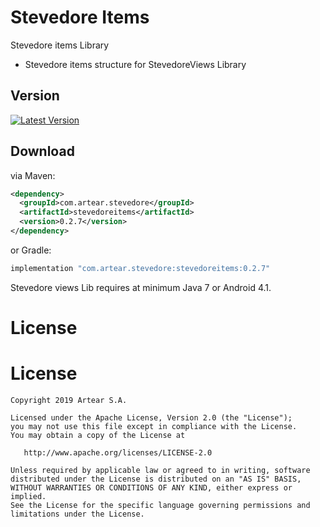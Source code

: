 # Stevedore Items
Stevedore items Library

- Stevedore items structure for StevedoreViews Library


Version 
--------

[![Latest Version](https://api.bintray.com/packages/artearmobile/Android/Stevedore-Items/images/download.svg)](https://bintray.com/artearmobile/Android/Stevedore-Items/_latestVersion)

Download
--------
via Maven:
```xml
<dependency>
  <groupId>com.artear.stevedore</groupId>
  <artifactId>stevedoreitems</artifactId>
  <version>0.2.7</version>
</dependency>
```
or Gradle:
```groovy
implementation "com.artear.stevedore:stevedoreitems:0.2.7"
```
Stevedore views Lib requires at minimum Java 7 or Android 4.1.

License
=======

License
=======

    Copyright 2019 Artear S.A.

    Licensed under the Apache License, Version 2.0 (the "License");
    you may not use this file except in compliance with the License.
    You may obtain a copy of the License at

       http://www.apache.org/licenses/LICENSE-2.0

    Unless required by applicable law or agreed to in writing, software
    distributed under the License is distributed on an "AS IS" BASIS,
    WITHOUT WARRANTIES OR CONDITIONS OF ANY KIND, either express or implied.
    See the License for the specific language governing permissions and
    limitations under the License.
